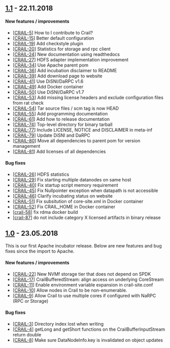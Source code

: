 <!--
{% comment %}
Licensed to the Apache Software Foundation (ASF) under one or more
contributor license agreements.  See the NOTICE file distributed with
this work for additional information regarding copyright ownership.
The ASF licenses this file to You under the Apache License, Version 2.0
(the "License"); you may not use this file except in compliance with
the License.  You may obtain a copy of the License at

   http://www.apache.org/licenses/LICENSE-2.0

Unless required by applicable law or agreed to in writing, software
distributed under the License is distributed on an "AS IS" BASIS,
WITHOUT WARRANTIES OR CONDITIONS OF ANY KIND, either express or implied.
See the License for the specific language governing permissions and
limitations under the License.
{% endcomment %}
-->

## [1.1](https://github.com/apache/incubator-crail/tree/v1.1) - 22.11.2018

#### New features / improvements

* [[CRAIL-5](https://jira.apache.org/jira/projects/CRAIL/issues/CRAIL-5)] How to I contribute to Crail?
* [[CRAIL-15](https://jira.apache.org/jira/projects/CRAIL/issues/CRAIL-15)] Better default configuration
* [[CRAIL-19](https://jira.apache.org/jira/projects/CRAIL/issues/CRAIL-19)] Add checkstyle plugin
* [[CRAIL-20](https://jira.apache.org/jira/projects/CRAIL/issues/CRAIL-20)] Statistics for storage and rpc client
* [[CRAIL-24](https://jira.apache.org/jira/projects/CRAIL/issues/CRAIL-24)] New documentation using readthedocs
* [[CRAIL-27](https://jira.apache.org/jira/projects/CRAIL/issues/CRAIL-27)] HDFS adapter implementation improvement
* [[CRAIL-34](https://jira.apache.org/jira/projects/CRAIL/issues/CRAIL-34)] Use Apache parent pom
* [[CRAIL-36](https://jira.apache.org/jira/projects/CRAIL/issues/CRAIL-36)] Add incubation disclaimer to README
* [[CRAIL-39](https://jira.apache.org/jira/projects/CRAIL/issues/CRAIL-39)] Add download page to website
* [[CRAIL-41](https://jira.apache.org/jira/projects/CRAIL/issues/CRAIL-41)] Use DiSNI/DaRPC v1.6
* [[CRAIL-49](https://jira.apache.org/jira/projects/CRAIL/issues/CRAIL-49)] Add Docker container
* [[CRAIL-50](https://jira.apache.org/jira/projects/CRAIL/issues/CRAIL-50)] Use DiSNI/DaRPC v1.7
* [[CRAIL-53](https://jira.apache.org/jira/projects/CRAIL/issues/CRAIL-53)] Add missing license headers and exclude configuration files from rat check
* [[CRAIL-54](https://jira.apache.org/jira/projects/CRAIL/issues/CRAIL-54)] Tar source files / scm tag is now HEAD
* [[CRAIL-55](https://jira.apache.org/jira/projects/CRAIL/issues/CRAIL-55)] Add programming documentation
* [[CRAIL-61](https://jira.apache.org/jira/projects/CRAIL/issues/CRAIL-61)] Add how to release documentation
* [[CRAIL-74](https://jira.apache.org/jira/projects/CRAIL/issues/CRAIL-74)] Top-level directory for binary tarball
* [[CRAIL-77](https://jira.apache.org/jira/projects/CRAIL/issues/CRAIL-77)] Include LICENSE, NOTICE and DISCLAIMER in meta-inf
* [[CRAIL-79](https://jira.apache.org/jira/projects/CRAIL/issues/CRAIL-79)] Update DiSNI and DaRPC
* [[CRAIL-80](https://jira.apache.org/jira/projects/CRAIL/issues/CRAIL-80)] Move all dependencies to parent pom for version management
* [[CRAIL-81](https://jira.apache.org/jira/projects/CRAIL/issues/CRAIL-81)] Add licenses of all dependencies


#### Bug fixes

* [[CRAIL-26](https://jira.apache.org/jira/projects/CRAIL/issues/CRAIL-26)] HDFS statistics
* [[CRAIL-29](https://jira.apache.org/jira/projects/CRAIL/issues/CRAIL-29)] Fix starting multiple datanodes on same host
* [[CRAIL-40](https://jira.apache.org/jira/projects/CRAIL/issues/CRAIL-40)] Fix startup script memory requirement
* [[CRAIL-45](https://jira.apache.org/jira/projects/CRAIL/issues/CRAIL-45)] Fix Nullpointer exception when datapath is not accessible
* [[CRAIL-46](https://jira.apache.org/jira/projects/CRAIL/issues/CRAIL-46)] Clarify incubating status on website
* [[CRAIL-51](https://jira.apache.org/jira/projects/CRAIL/issues/CRAIL-51)] Fix subsitution of core-site.xml in Docker container
* [[CRAIL-52](https://jira.apache.org/jira/projects/CRAIL/issues/CRAIL-52)] Fix CRAIL_HOME in Docker container
* [[crail-58](https://jira.apache.org/jira/projects/crail/issues/crail-58)] fix rdma docker build
* [[crail-87](https://jira.apache.org/jira/projects/crail/issues/crail-87)] do not include category X licensed artifacts in binary release

## [1.0](https://github.com/apache/incubator-crail/tree/v1.0) - 23.05.2018

This is our first Apache incubator release. Below are new features and bug fixes since the import to Apache.

#### New features / improvements

* [[CRAIL-22](https://issues.apache.org/jira/projects/CRAIL/issues/CRAIL-22)] New NVMf storage tier that does not depend on SPDK
* [[CRAIL-17](https://issues.apache.org/jira/projects/CRAIL/issues/CRAIL-17)] CrailBufferedStream: align access on underlying CoreStream
* [[CRAIL-11](https://issues.apache.org/jira/projects/CRAIL/issues/CRAIL-11)] Enable environment variable expansion in crail-site.conf
* [[CRAIL-10](https://issues.apache.org/jira/projects/CRAIL/issues/CRAIL-10)] Allow nodes in Crail to be non-enumerable.
* [[CRAIL-9](https://issues.apache.org/jira/projects/CRAIL/issues/CRAIL-9)] Allow Crail to use multiple cores if configured with NaRPC (RPC or Storage)

#### Bug fixes

* [[CRAIL-3](https://issues.apache.org/jira/projects/CRAIL/issues/CRAIL-3)] Directory index lost when writing
* [[CRAIL-4](https://issues.apache.org/jira/projects/CRAIL/issues/CRAIL-4)] getLong and getShort functions on the CrailBufferInputStream return double
* [[CRAIL-8](https://issues.apache.org/jira/projects/CRAIL/issues/CRAIL-8)] Make sure DataNodeInfo.key is invalidated on object updates
